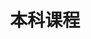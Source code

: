 ---
home: true
title: 本科课程
heroText: null
tagline: 本科几门计算机主要课程的笔记

actions:
  - text: 操作系统
    link: /course/operating_system/
    type: secondary
  - text: 计算机网络技术
    link: /course/computer_network/
    type: secondary
  - text: 数据结构与算法
    link: /course/datastructure_and_algorithm/
    type: secondary

features:
- title: 操作系统
  details: 操作系统课程的笔记：进程，多线程，同步，虚拟内存....
- title: 计算机网络技术
  details: 计算机网络技术的笔记：TCP和UDP，HTTP，拥塞控制，路由选择.....
- title: 数据结构与算法
  details: 一些数据结构的概念与算法：字符串，链表，栈和堆，图，树.....

---